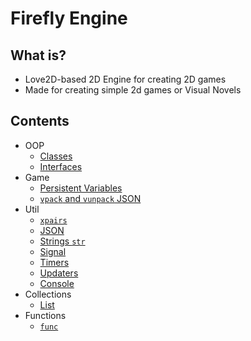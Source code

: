 # Firefly Engine

## What is?
* Love2D-based 2D Engine for creating 2D games
* Made for creating simple 2d games or Visual Novels

## Contents
* OOP
	* [Classes](doc/Class.md)
	* [Interfaces](doc/Interface.md)
* Game
	* [Persistent Variables](doc/Variables.md)
	* [`vpack` and `vunpack` JSON](doc/Vpack.md)
* Util
	* [`xpairs`](doc/Xpairs.md)
	* [JSON](doc/Json.md)
	* [Strings `str`](doc/str.md)
	* [Signal](doc/Signal.md)
	* [Timers](doc/Timer.md)
	* [Updaters](doc/Updaters.md)
	* [Console](doc/Console.md)
* Collections
	* [List](doc/List.md)
* Functions
	* [`func`](doc/Funcs.md)
